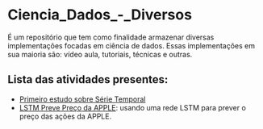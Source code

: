 # Ciencia_Dados_-_Diversos

É um repositório que tem como finalidade armazenar diversas implementações focadas em ciência de dados. 
Essas implementações em sua maioria são: vídeo aula, tutoriais, técnicas e outras.

## Lista das atividades presentes:
* <a href="https://github.com/cotozelo/Ciencia_Dados_-_Diversos/blob/main/src/serie_temporal/Serie_Temporal.ipynb">Primeiro estudo sobre Série Temporal</a>
* <a href='https://github.com/cotozelo/Ciencia_Dados_-_Diversos/blob/main/src/Finac/Predi%C3%A7%C3%A3oPre%C3%A7oA%C3%A7%C3%B5es.ipynb'>LSTM Preve Preço da APPLE</a>: usando uma rede LSTM para prever o preço das ações da APPLE. 
